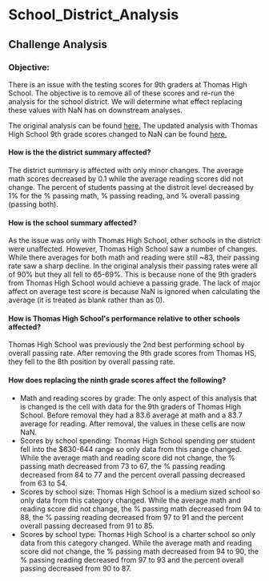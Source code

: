 # School_District_Analysis

## Challenge Analysis

### Objective: 
There is an issue with the testing scores for 9th graders at Thomas High School. The objective is to remove all of these scores and re-run the analysis for the school district. We will determine what effect replacing these values with NaN has on downstream analyses. 

The original analysis can be found [here.](PyCitySchools.ipynb)
The updated analysis with Thomas High School 9th grade scores changed to NaN can be found [here.](PyCitySchools_Challenge.ipynb)


#### How is the the district summary affected?
The district summary is affected with only minor changes. The average math scores decreased by 0.1 while the average reading scores did not change. The percent of students passing at the distrcit level decreased by 1% for the % passing math, % passing reading, and % overall passing (passing both).

#### How is the school summary affected?
As the issue was only with Thomas High School, other schools in the district were unaffected. However, Thomas High School saw a number of changes. While there averages for both math and reading were still ~83, their passing rate saw a sharp decline. In the original analysis their passing rates were all of 90% but they all fell to 65-69%. This is because none of the 9th graders from Thomas High School would achieve a passing grade. The lack of major affect on average test score is because NaN is ignored when calculating the average (it is treated as blank rather than as 0).

#### How is Thomas High School's performance relative to other schools affected?
Thomas High School was previously the 2nd best performing school by overall passing rate. After removing the 9th grade scores from Thomas HS, they fell to the 8th position by overall passing rate.

#### How does replacing the ninth grade scores affect the following?
- Math and reading scores by grade: The only aspect of this analysis that is changed is the cell with data for the 9th graders of Thomas High School. Before removal they had a 83.6 average at math and a 83.7 average for reading. After removal, the values in these cells are now NaN.
- Scores by school spending: Thomas High School spending per student fell into the $630-644 range so only data from this range changed. While the average math and reading score did not change, the % passing math decreased from 73 to 67, the % passing reading decreased from 84 to 77 and the percent overall passing decreased from 63 to 54. 
- Scores by school size: Thomas High School is a medium sized school so only data from this category changed. While the average math and reading score did not change, the % passing math decreased from 94 to 88, the % passing reading decreased from 97 to 91 and the percent overall passing decreased from 91 to 85.
- Scores by school type: Thomas High School is a charter school so only data from this category changed. While the average math and reading score did not change, the % passing math decreased from 94 to 90, the % passing reading decreased from 97 to 93 and the percent overall passing decreased from 90 to 87.
